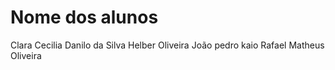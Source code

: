 # Nome dos alunos
Clara Cecilia
Danilo da Silva
Helber Oliveira
João pedro
kaio Rafael
Matheus Oliveira
 


